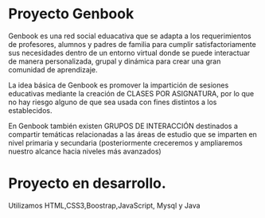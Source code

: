 # Proyecto Genbook
Genbook es una red social eduacativa que se adapta a los requerimientos de profesores, alumnos y
padres de familia para cumplir satisfactoriamente sus necesidades dentro de un entorno virtual
donde se puede interactuar de manera personalizada, grupal y dinámica para crear una gran
comunidad de aprendizaje.

La idea básica de Genbook es promover la impartición de sesiones educativas
mediante la creación de CLASES POR ASIGNATURA, por lo que no hay riesgo alguno de que
sea usada con fines distintos a los establecidos.

En Genbook también existen GRUPOS DE INTERACCIÓN destinados a compartir
temáticas relacionadas a las áreas de estudio que se imparten en nivel primaria y secundaria
(posteriormente creceremos y ampliaremos nuestro alcance hacia niveles más avanzados)

# Proyecto en desarrollo.

Utilizamos HTML,CSS3,Boostrap,JavaScript, Mysql y Java
